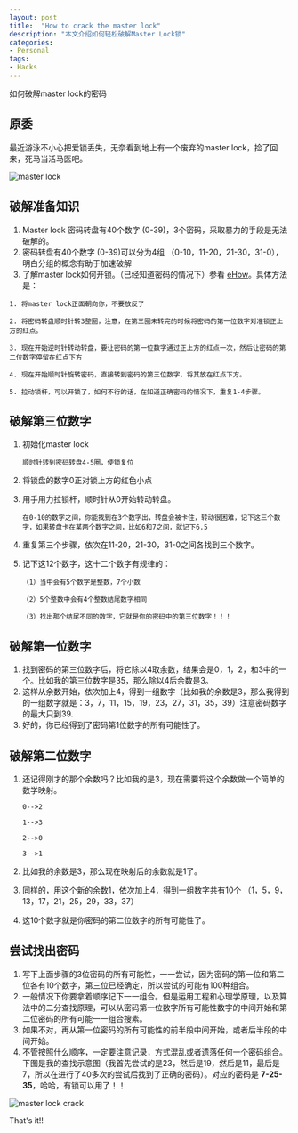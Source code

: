 ```yaml
---
layout: post
title:  "How to crack the master lock"
description: "本文介绍如何轻松破解Master Lock锁" 
categories: 
- Personal
tags:
- Hacks
---
```



如何破解master lock的密码


## 原委

最近游泳不小心把爱锁丢失，无奈看到地上有一个废弃的master lock，捡了回来，死马当活马医吧。

![master lock](/assets/images/2013/04/29/master_lock.png)

## 破解准备知识
1. Master lock 密码转盘有40个数字 (0-39)，3个密码，采取暴力的手段是无法破解的。
2. 密码转盘有40个数字 (0-39)可以分为4组 （0-10，11-20，21-30，31-0），明白分组的概念有助于加速破解
3. 了解master lock如何开锁。（已经知道密码的情况下）参看 [eHow](http://www.ehow.com/how_4810869_open-master-combination-lock.html)。具体方法是：

`1. 将master lock正面朝向你，不要放反了`

`2. 将密码转盘顺时针转3整圈，注意，在第三圈未转完的时候将密码的第一位数字对准锁正上方的红点。`

`3. 现在开始逆时针转动转盘，要让密码的第一位数字通过正上方的红点一次，然后让密码的第二位数字停留在红点下方`

`4. 现在开始顺时针旋转密码，直接转到密码的第三位数字，将其放在红点下方。`

`5. 拉动锁杆，可以开锁了，如何不行的话，在知道正确密码的情况下，重复1-4步骤。`


## 破解第三位数字
1. 初始化master lock

	`顺时针转到密码转盘4-5圈，使锁复位`
2. 将锁盘的数字0正对锁上方的红色小点
3. 用手用力拉锁杆，顺时针从0开始转动转盘。

	`在0-10的数字之间，你能找到在3个数字出，转盘会被卡住，转动很困难，记下这三个数字，如果转盘卡在某两个数字之间，比如6和7之间，就记下6.5`

4. 重复第三个步骤，依次在11-20，21-30，31-0之间各找到三个数字。

5. 记下这12个数字，这十二个数字有规律的：

	`（1）当中会有5个数字是整数，7个小数`
	
	`（2）5个整数中会有4个整数结尾数字相同`
	
	`（3）找出那个结尾不同的数字，它就是你的密码中的第三位数字！！！`
	

## 破解第一位数字
1. 找到密码的第三位数字后，将它除以4取余数，结果会是0，1，2，和3中的一个。比如我的第三位数字是35，那么除以4后余数是3。
2. 这样从余数开始，依次加上4，得到一组数字（比如我的余数是3，那么我得到的一组数字就是：3，7，11，15，19，23，27，31，35，39）注意密码数字的最大只到39.
3. 好的，你已经得到了密码第1位数字的所有可能性了。

## 破解第二位数字
1. 还记得刚才的那个余数吗？比如我的是3，现在需要将这个余数做一个简单的数学映射。

	`0-->2`
	
	`1-->3`
	
	`2-->0`
	
	`3-->1`	
2. 比如我的余数是3，那么现在映射后的余数就是1了。
3. 同样的，用这个新的余数1，依次加上4，得到一组数字共有10个 （1，5，9，13，17，21，25，29，33，37）
4. 这10个数字就是你密码的第二位数字的所有可能性了。

## 尝试找出密码

1. 写下上面步骤的3位密码的所有可能性，一一尝试，因为密码的第一位和第二位各有10个数字，第三位已经确定，所以尝试的可能有100种组合。
2. 一般情况下你要拿着顺序记下一一组合。但是运用工程和心理学原理，以及算法中的二分查找原理，可以从密码第一位数字所有可能性数字的中间开始和第二位密码的所有可能一一组合搜素。
3. 如果不对，再从第一位密码的所有可能性的前半段中间开始，或者后半段的中间开始。
4. 不管按照什么顺序，一定要注意记录，方式混乱或者遗落任何一个密码组合。下图是我的查找示意图（我首先尝试的是23，然后是19，然后是11，最后是7，所以在进行了40多次的尝试后找到了正确的密码）。对应的密码是 **7-25-35**，哈哈，有锁可以用了！！


![master lock crack](/assets/images/2013/04/29/master_lock_crack.png)


That's it!!

